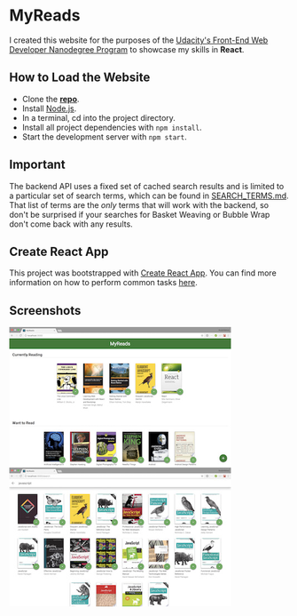 # MyReads

I created this website for the purposes of the [Udacity's Front-End Web Developer Nanodegree Program](https://www.udacity.com/course/front-end-web-developer-nanodegree--nd001) to showcase my skills in **React**.

## How to Load the Website

- Clone the **[repo](https://github.com/anastasioscho/udacity-myreads.git)**.
- Install [Node.js](https://nodejs.org/en/).
- In a terminal, cd into the project directory.
- Install all project dependencies with `npm install`.
- Start the development server with `npm start`.

## Important
The backend API uses a fixed set of cached search results and is limited to a particular set of search terms, which can be found in [SEARCH_TERMS.md](SEARCH_TERMS.md). That list of terms are the _only_ terms that will work with the backend, so don't be surprised if your searches for Basket Weaving or Bubble Wrap don't come back with any results.

## Create React App

This project was bootstrapped with [Create React App](https://github.com/facebookincubator/create-react-app). You can find more information on how to perform common tasks [here](https://github.com/facebookincubator/create-react-app/blob/master/packages/react-scripts/template/README.md).

## Screenshots

![Bookcase Page](screenshots/bookcase.jpg "Bookcase Page") ![Search Page](screenshots/search.jpg "Search Page")
